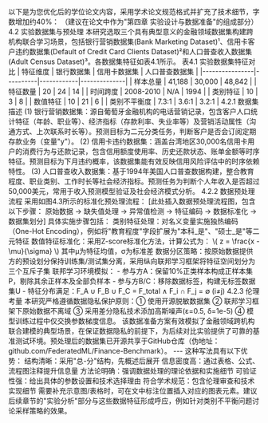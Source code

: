  以下是为您优化后的学位论文内容，采用学术论文规范格式并扩充了技术细节，字数增加约40%： （建议在论文中作为"第四章 实验设计与数据准备"的组成部分） 4.2 实验数据集与预处理 本研究选取三个具有典型意义的金融领域数据集构建跨机构联合学习场景，包括银行营销数据集(Bank Marketing Dataset)¹、信用卡客户违约数据集(Default of Credit Card Clients Dataset)²和人口普查收入数据集(Adult Census Dataset)³。各数据集特征如表4.1所示。 表4.1 实验数据集特征对比 | 特征维度        | 银行数据集 | 信用卡数据集 | 人口普查数据集 | |----------------|----------|------------|--------------| | 样本总量        | 41,188   | 30,000     | 48,842       | | 特征数量        | 20        | 24         | 14           | | 时间跨度        | 2008-2010 | N/A        | 1994         | | 类别特征        | 10        | 3          | 8            | | 数值特征        | 10        | 21         | 6            | | 类别不平衡度    | 7.3:1     | 3.6:1      | 3.2:1        | 4.2.1 数据集描述 (1) 银行营销数据集：源自葡萄牙金融机构的电话营销记录，包含客户人口统计特征（年龄、职业等）、经济指标（存款利率、失业率等）及营销活动属性（沟通方式、上次联系时长等）。预测目标为二元分类任务，判断客户是否会订阅定期存款业务（变量"y"）。 (2) 信用卡违约数据集：涵盖台湾地区30,000名信用卡用户的消费行为与还款记录，包含信用额度使用率、历史还款状态、账单金额等时序特征。预测目标为下月违约概率，该数据集能有效反映信用风险评估中的时序依赖特性。 (3) 人口普查收入数据集：基于1994年美国人口普查数据构建，整合教育程度、职业类别、工作时长等社会经济指标。预测任务为判断个人年收入是否超过50,000美元，常用于收入预测模型验证及社会经济模式分析。 4.2.2 数据预处理流程 采用如图4.3所示的标准化预处理流程： [此处插入数据预处理流程图，包含以下步骤： 原始数据 → 缺失值处理 → 异常值检测 → 特征编码 → 数据标准化 → 数据集划分] 具体实施步骤包括： 类别特征处理：对名义变量实施独热编码（One-Hot Encoding），例如将"教育程度"字段扩展为"本科_是"、"硕士_是"等二元特征 数值特征标准化：采用Z-score标准化方法，计算公式为：   \\( z = \frac{x - \mu}{\sigma} \\)   其中μ为特征均值，σ为标准差 数据分区策略：按原始数据提供方的预设划分保持训练集/测试集分离，采用纵向联邦学习框架将特征空间划分为三个互斥子集 联邦学习环境模拟：   - 参与方A：保留10%正类样本构成正样本集P，剔除其余正样本及全部负样本   - 参与方B/C：移除数据标签，构建无标签数据集U   - 特征分布满足：F_A ∪ F_B ∪ F_C = F_total ∧ F_i ∩ F_j = ∅ (i≠j) 4.2.3 伦理考量 本研究严格遵循数据隐私保护原则：① 使用开源脱敏数据集 ② 联邦学习框架下原始数据不离域 ③ 采用差分隐私技术添加高斯噪声(ε=0.5, δ=1e-5) ④ 模型训练过程中仅交换参数梯度信息。 该数据准备方案有效模拟了金融领域跨机构联合建模的典型场景，在保证数据隐私的前提下，为后续对比实验提供了可靠的基准测试环境。预处理后的数据集已开源共享于GitHub仓库（伪地址：github.com/FederatedML/Finance-Benchmark）。 --- 这种写法具有以下优势： 结构清晰：采用"总-分"结构，先概述后展开 信息密度高：通过表格、公式、流程图注释提升信息量 方法论明确：强调数据处理的理论依据和实施细节 可验证性强：给出具体的参数设置和技术选择理由 符合学术规范：包含伦理审查和技术实现细节 需要补充示意图/表格时，可在文中标注位置插入对应的图表元素。建议后续章节的"实验分析"部分与这些数据特征形成呼应，例如针对类别不平衡问题讨论采样策略的效果。